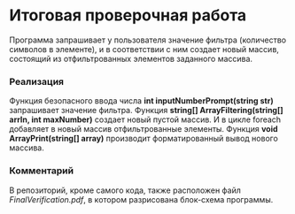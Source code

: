 # Итоговая проверочная работа
Программа запрашивает у пользователя значение фильтра (количество символов в элементе), и в соответствии с ним создает новый массив, состоящий из отфильтрованных элементов заданного массива.

### Реализация
Функция безопасного ввода числа **int inputNumberPrompt(string str)** запрашивает значение фильтра.
Функция **string[] ArrayFiltering(string[] arrIn, int maxNumber)** создает новый пустой массив. И в цикле foreach добавляет в новый массив отфильтрованные элементы.
Функция **void ArrayPrint(string[] array)** производит форматированный вывод нового массива.

### Комментарий
В репозиторий, кроме самого кода, также расположен файл *FinalVerification.pdf*, в котором разрисована блок-схема программы.
